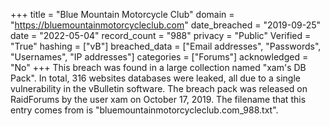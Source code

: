 +++
title = "Blue Mountain Motorcycle Club"
domain = "https://bluemountainmotorcycleclub.com"
date_breached = "2019-09-25"
date = "2022-05-04"
record_count = "988"
privacy = "Public"
Verified = "True"
hashing = ["vB"]
breached_data = ["Email addresses", "Passwords", "Usernames", "IP addresses"]
categories = ["Forums"]
acknowledged = "No"
+++
This breach was found in a large collection named "xam's DB Pack". In total, 316 websites databases were leaked, all due to a single vulnerability in the vBulletin software. The breach pack was released on RaidForums by the user xam on October 17, 2019. The filename that this entry comes from is "bluemountainmotorcycleclub.com_988.txt".
